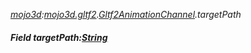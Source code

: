 _[mojo3d](../../modules/mojo3d/mojo3d-module.md):[mojo3d.gltf2](../../modules/mojo3d/mojo3d-gltf2.md).[Gltf2AnimationChannel](../../modules/mojo3d/mojo3d-gltf2-gltf2animationchannel.md).targetPath_
##### Field targetPath:[String](../../modules/wonkey/wonkey-types-string.md)
